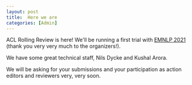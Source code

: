 ```yaml
---
layout: post
title:  Here we are
categories: [Admin]
---
```


ACL Rolling Review is here! We'll be running a first trial with [EMNLP 2021](https://2021.emnlp.org/) (thank you very very much to the organizers!). 

We have some great technical staff, Nils Dycke and Kushal Arora.

We will be asking for your submissions and your participation as action editors and reviewers very, very soon.
